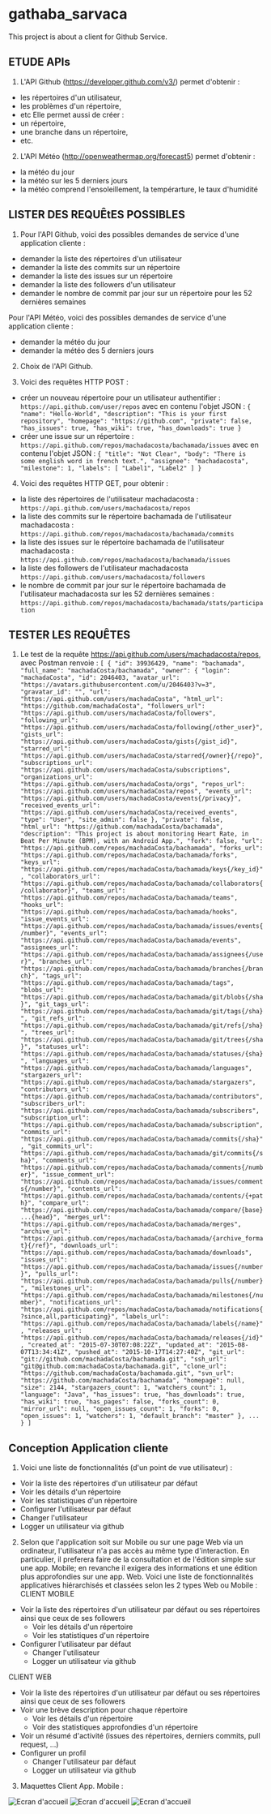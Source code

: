 # gathaba_sarvaca
This project is about a client for Github Service.

## ETUDE APIs

1. L'API Github (https://developer.github.com/v3/) permet d'obtenir :
 - les répertoires d'un utilisateur,
 - les problèmes d'un répertoire,
 - etc
 Elle permet aussi de créer  :
 - un répertoire, 
 - une branche dans un répertoire,
 - etc.

2. L'API Météo (http://openweathermap.org/forecast5) permet d'obtenir :
 - la météo du jour
 - la météo sur les 5 derniers jours
 - la météo comprend l'ensoleillement, la tempérarture, le taux d'humidité

## LISTER DES REQUÊtES POSSIBLES

1. Pour l'API Github, voici des possibles demandes de service d'une application cliente :
 - demander la liste des répertoires d'un utilisateur
 - demander la liste des commits sur un répertoire
 - demander la liste des issues sur un répertoire
 - demander la liste des followers d'un utilisateur
 - demander le nombre de commit par jour sur un répertoire pour les 52 dernières semaines

 Pour l'API Météo, voici des possibles demandes de service d'une application cliente :
 - demander la météo du jour
 - demander la météo des 5 derniers jours

2. Choix de l'API Github.

3. Voici des requêtes HTTP POST :
 - créer un nouveau répertoire pour un utilisateur authentifier : 
`https://api.github.com/user/repos`
avec en contenu l'objet JSON :
`{
"name": "Hello-World",
"description": "This is your first repository",
"homepage": "https://github.com",
"private": false,
"has_issues": true,
"has_wiki": true,
"has_downloads": true
}`
 - créer une issue sur un répertoire : 
`https://api.github.com/repos/machadacosta/bachamada/issues`
 avec en contenu l'objet JSON :
`{
"title": "Not Clear",
"body": "There is some english word in french text.",
"assignee": "machadacosta",
"milestone": 1,
"labels": [
"Label1",
"Label2"
]
}`

4. Voici des requêtes HTTP GET, pour obtenir :
 - la liste des répertoires de l'utilisateur machadacosta :
`https://api.github.com/users/machadacosta/repos`
 - la liste des commits sur le répertoire bachamada de l'utilisateur machadacosta :
`https://api.github.com/repos/machadacosta/bachamada/commits`
 - la liste des issues sur le répertoire bachamada de l'utilisateur machadacosta :
`https://api.github.com/repos/machadacosta/bachamada/issues`
 - la liste des followers de l'utilisateur machadacosta
`https://api.github.com/users/machadacosta/followers`
 - le nombre de commit par jour sur le répertoire bachamada de l'utilisateur machadacosta sur les 52 dernières semaines :
`https://api.github.com/repos/machadacosta/bachamada/stats/participation`

## TESTER LES REQUÊTES

1. Le test de la requête https://api.github.com/users/machadacosta/repos, avec Postman renvoie :
`[
{
"id": 39936429,
"name": "bachamada",
"full_name": "machadaCosta/bachamada",
"owner": {
"login": "machadaCosta",
"id": 2046403,
"avatar_url": "https://avatars.githubusercontent.com/u/2046403?v=3",
"gravatar_id": "",
"url": "https://api.github.com/users/machadaCosta",
"html_url": "https://github.com/machadaCosta",
"followers_url": "https://api.github.com/users/machadaCosta/followers",
"following_url": "https://api.github.com/users/machadaCosta/following{/other_user}",
"gists_url": "https://api.github.com/users/machadaCosta/gists{/gist_id}",
"starred_url": "https://api.github.com/users/machadaCosta/starred{/owner}{/repo}",
"subscriptions_url": "https://api.github.com/users/machadaCosta/subscriptions",
"organizations_url": "https://api.github.com/users/machadaCosta/orgs",
"repos_url": "https://api.github.com/users/machadaCosta/repos",
"events_url": "https://api.github.com/users/machadaCosta/events{/privacy}",
"received_events_url": "https://api.github.com/users/machadaCosta/received_events",
"type": "User",
"site_admin": false
},
"private": false,
"html_url": "https://github.com/machadaCosta/bachamada",
"description": "This project is about monitoring Heart Rate, in Beat Per Minute (BPM), with an Android App.",
"fork": false,
"url": "https://api.github.com/repos/machadaCosta/bachamada",
"forks_url": "https://api.github.com/repos/machadaCosta/bachamada/forks",
"keys_url": "https://api.github.com/repos/machadaCosta/bachamada/keys{/key_id}",
"collaborators_url": "https://api.github.com/repos/machadaCosta/bachamada/collaborators{/collaborator}",
"teams_url": "https://api.github.com/repos/machadaCosta/bachamada/teams",
"hooks_url": "https://api.github.com/repos/machadaCosta/bachamada/hooks",
"issue_events_url": "https://api.github.com/repos/machadaCosta/bachamada/issues/events{/number}",
"events_url": "https://api.github.com/repos/machadaCosta/bachamada/events",
"assignees_url": "https://api.github.com/repos/machadaCosta/bachamada/assignees{/user}",
"branches_url": "https://api.github.com/repos/machadaCosta/bachamada/branches{/branch}",
"tags_url": "https://api.github.com/repos/machadaCosta/bachamada/tags",
"blobs_url": "https://api.github.com/repos/machadaCosta/bachamada/git/blobs{/sha}",
"git_tags_url": "https://api.github.com/repos/machadaCosta/bachamada/git/tags{/sha}",
"git_refs_url": "https://api.github.com/repos/machadaCosta/bachamada/git/refs{/sha}",
"trees_url": "https://api.github.com/repos/machadaCosta/bachamada/git/trees{/sha}",
"statuses_url": "https://api.github.com/repos/machadaCosta/bachamada/statuses/{sha}",
"languages_url": "https://api.github.com/repos/machadaCosta/bachamada/languages",
"stargazers_url": "https://api.github.com/repos/machadaCosta/bachamada/stargazers",
"contributors_url": "https://api.github.com/repos/machadaCosta/bachamada/contributors",
"subscribers_url": "https://api.github.com/repos/machadaCosta/bachamada/subscribers",
"subscription_url": "https://api.github.com/repos/machadaCosta/bachamada/subscription",
"commits_url": "https://api.github.com/repos/machadaCosta/bachamada/commits{/sha}",
"git_commits_url": "https://api.github.com/repos/machadaCosta/bachamada/git/commits{/sha}",
"comments_url": "https://api.github.com/repos/machadaCosta/bachamada/comments{/number}",
"issue_comment_url": "https://api.github.com/repos/machadaCosta/bachamada/issues/comments{/number}",
"contents_url": "https://api.github.com/repos/machadaCosta/bachamada/contents/{+path}",
"compare_url": "https://api.github.com/repos/machadaCosta/bachamada/compare/{base}...{head}",
"merges_url": "https://api.github.com/repos/machadaCosta/bachamada/merges",
"archive_url": "https://api.github.com/repos/machadaCosta/bachamada/{archive_format}{/ref}",
"downloads_url": "https://api.github.com/repos/machadaCosta/bachamada/downloads",
"issues_url": "https://api.github.com/repos/machadaCosta/bachamada/issues{/number}",
"pulls_url": "https://api.github.com/repos/machadaCosta/bachamada/pulls{/number}",
"milestones_url": "https://api.github.com/repos/machadaCosta/bachamada/milestones{/number}",
"notifications_url": "https://api.github.com/repos/machadaCosta/bachamada/notifications{?since,all,participating}",
"labels_url": "https://api.github.com/repos/machadaCosta/bachamada/labels{/name}",
"releases_url": "https://api.github.com/repos/machadaCosta/bachamada/releases{/id}",
"created_at": "2015-07-30T07:08:22Z",
"updated_at": "2015-08-07T13:34:41Z",
"pushed_at": "2015-10-17T14:27:40Z",
"git_url": "git://github.com/machadaCosta/bachamada.git",
"ssh_url": "git@github.com:machadaCosta/bachamada.git",
"clone_url": "https://github.com/machadaCosta/bachamada.git",
"svn_url": "https://github.com/machadaCosta/bachamada",
"homepage": null,
"size": 2144,
"stargazers_count": 1,
"watchers_count": 1,
"language": "Java",
"has_issues": true,
"has_downloads": true,
"has_wiki": true,
"has_pages": false,
"forks_count": 0,
"mirror_url": null,
"open_issues_count": 1,
"forks": 0,
"open_issues": 1,
"watchers": 1,
"default_branch": "master"
},
...
}
]`

## Conception Application cliente

1. Voici une liste de fonctionnalités (d'un point de vue utilisateur) :
 * Voir la liste des répertoires d'un utilisateur par défaut
  * Voir les détails d'un répertoire
  * Voir les statistiques d'un répertoire
 * Configurer l'utilisateur par défaut
  * Changer l'utilisateur
  * Logger un utilisateur via github

2. Selon que l'application soit sur Mobile ou sur une page Web via un ordinateur, l'utilisateur n'a pas accès au même type d'interaction. En particulier, il preferera faire de la consultation et de l'édition simple sur une app. Mobile; en revanche il exigera des informations et une édition plus approfondies sur une app. Web.
Voici une liste de fonctionnalités applicatives hiérarchisés et classées selon les 2 types Web ou Mobile :
 CLIENT MOBILE
 * Voir la liste des répertoires d'un utilisateur par défaut 
ou ses répertoires ainsi que ceux de ses followers
     * Voir les détails d'un répertoire
     * Voir les statistiques d'un répertoire
 * Configurer l'utilisateur par défaut
    * Changer l'utilisateur
    * Logger un utilisateur via github

 CLIENT WEB
 * Voir la liste des répertoires d'un utilisateur par défaut
ou ses répertoires ainsi que ceux de ses followers
 * Voir une brève description pour chaque répertoire
     * Voir les détails d'un répertoire
     * Voir des statistiques approfondies d'un répertoire
 * Voir un résumé d'activité (issues des répertoires, derniers commits, pull request, ...)
 * Configurer un profil
     * Changer l'utilisateur par défaut
     * Logger un utilisateur via github

3. Maquettes Client App. Mobile :

![Ecran d'accueil](https://github.com/machadaCosta/gathaba_sarvaca/blob/master/resources/gathaba_sarvaca.png)
![Ecran d'accueil](https://github.com/machadaCosta/gathaba_sarvaca/blob/master/resources/gathaba_sarvaca_config.png)
![Ecran d'accueil](https://github.com/machadaCosta/gathaba_sarvaca/blob/master/resources/gathaba_sarvaca_details.png)


